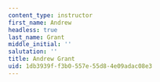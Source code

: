 ```yaml
---
content_type: instructor
first_name: Andrew
headless: true
last_name: Grant
middle_initial: ''
salutation: ''
title: Andrew Grant
uid: 1db3939f-f3b0-557e-55d8-4e09adac08e3
---
```

